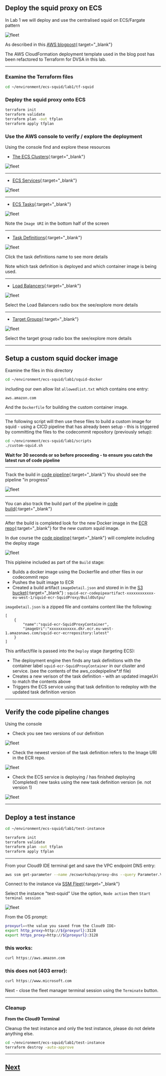 ## Deploy the squid proxy on ECS

In Lab 1 we will deploy and use the centralised squid on ECS/Fargate pattern 

![fleet](./static/images/proxy-blog.png)

As described in this [AWS blogpost](https://aws.amazon.com/blogs/networking-and-content-delivery/providing-controlled-internet-access-through-centralised-proxy-servers-using-aws-fargate-and-privatelink/){:target="_blank"}


The AWS CloudFormation deployment template used in the blog post has been refactored to Terraform for DVSA in this lab.

----

### Examine the Terraform files

```bash
cd ~/environment/ecs-squid/lab1/tf-squid
```

### Deploy the squid proxy onto ECS

```bash
terraform init
terraform validate
terraform plan -out tfplan
terraform apply tfplan

```

### Use the AWS console to verify / explore the deployment

Using the console find and explore these resources

* [The ECS Clusters](https://eu-west-1.console.aws.amazon.com/ecs/v2/clusters){:target="_blank"}

![fleet](./static/images/ecs1.png)


----


* [ECS Services](https://eu-west-1.console.aws.amazon.com/ecs/v2/clusters/squid-ecr-ECSCluster/services?region=eu-west-1){:target="_blank"}


![fleet](./static/images/ecs2.png)


-----


* [ECS Tasks](https://eu-west-1.console.aws.amazon.com/ecs/v2/clusters/squid-ecr-ECSCluster/tasks?region=eu-west-1){:target="_blank"}

![fleet](./static/images/ecs3.png)

Note the `Image URI` in the bottom half of the screen


------

* [Task Definitions](https://eu-west-1.console.aws.amazon.com/ecs/v2/task-definitions?region=eu-west-1){:target="_blank"}

![fleet](./static/images/ecs4.png)

Click the task definitions name to see more details

Note which task definition is deployed and which container image is being used.

----

* [Load Balancers](https://eu-west-1.console.aws.amazon.com/ec2/home?region=eu-west-1#LoadBalancers:){:target="_blank"}

![fleet](./static/images/ecs5.png)

Select the Load Balancers radio box the see/explore more details

----

* [Target Groups](https://eu-west-1.console.aws.amazon.com/ec2/home?region=eu-west-1#TargetGroups:){:target="_blank"}


![fleet](./static/images/ecs6.png)

Select the target group radio box the see/explore more details

-------


## Setup a custom squid docker image


Examine the files in this directory

```bash
cd ~/environment/ecs-squid/lab1/squid-docker
```

including our own allow list `allowedlist.txt` which contains one entry:

```
aws.amazon.com
```

And the `Dockerfile` for building the custom container image.


----


The following script will then use these files to build a custom image for squid - using a CICD pipeline that has already been setup - this is triggered by committing the files to the codecommit repository (previously setup):


```bash
cd ~/environment/ecs-squid/lab1/scripts
./custom-squid.sh
```

**Wait for 30 seconds or so before proceeding - to ensure you catch the latest run of code pipeline**

----

Track the build in [code pipeline](https://eu-west-1.console.aws.amazon.com/codesuite/codepipeline/pipelines?region=eu-west-1){:target="_blank"}  You should see the pipeline "in progress"


![fleet](./static/images/pipe1.png)




----

You can also track the build part of the pipeline in [code build](https://eu-west-1.console.aws.amazon.com/codesuite/codebuild/projects?region=eu-west-1){:target="_blank"}

----


After the build is completed look for the new Docker image in the [ECR repo](https://eu-west-1.console.aws.amazon.com/ecr/repositories?region=eu-west-1){:target="_blank"} for the new custom squid image.



In due course the [code pipeline](https://eu-west-1.console.aws.amazon.com/codesuite/codebuild/projects?region=eu-west-1){:target="_blank"} will complete including the deploy stage


![fleet](./static/images/deployed.png)


This pipleine included as part of the `Build` stage:

* Builds a docker image using the Dockerfile and other files in our codecommit repo
* Pushes the built image to ECR
* Created a build artifact `imageDetail.json` and stored in in the [S3 bucket](https://s3.console.aws.amazon.com/s3/home?region=eu-west-1#){:target="_blank"}  : `squid-ecr-codepipeartifact-xxxxxxxxxxxx-eu-west-1/squid-ecr-SquidProxy/BuildOutpu/`

`imageDetail.json` is a zipped file and contains content like the following:

```
[
    {   
        "name":"squid-ecr-SquidProxyContainer",
        "imageUri":"xxxxxxxxxxxx.dkr.ecr.eu-west-1.amazonaws.com/squid-ecr-ecrrepository:latest"
    }
]
```

This artifact/file is passed into the `Deploy` stage (targeting ECS):

* The deployment engine then finds any task definitions with the container label `squid-ecr-SquidProxyContainer` in our cluster and service. (see the contents of the aws_codepipeline*.tf file)
* Creates a new verison of the task definition - with an updated imageUri to match the contents above
* Triggers the ECS service using that task definition to redeploy with the updated task definition version

-------

## Verify the code pipeline changes

Using the console

* Check you see two versions of our definition

![fleet](./static/images/2tasks.png)


* Check the newest version of the task definition refers to the Image URI in the ECR repo.


![fleet](./static/images/taskdef.png)

* Check the ECS service is deploying / has finished deploying (Completed) new tasks using the new task definition version (ie. not version 1)

![fleet](./static/images/redeploy.png)



-------


## Deploy a test instance


```bash
cd ~/environment/ecs-squid/lab1/test-instance
```

```bash
terraform init
terraform validate
terraform plan -out tfplan
terraform apply tfplan

```

----------

From your Cloud9 IDE terminal get and save the VPC endpoint DNS entry:

```bash
aws ssm get-parameter --name /ecsworkshop/proxy-dns --query Parameter.Value --output text
```

Connect to the instance via [SSM Fleet](https://eu-west-1.console.aws.amazon.com/systems-manager/managed-instances?region=eu-west-1){:target="_blank"}

Select the instance "test-squid"
Use the option, `Node action` then `Start terminal session`


![fleet](./static/images/Fleet-Mgr.png)

From the OS prompt:

```bash
proxyurl=<the value you saved from the Cloud9 IDE>
export http_proxy=http://${proxyurl}:3128
export https_proxy=http://${proxyurl}:3128
```


### this works:

```bash
curl https://aws.amazon.com
```

### this does not (403 error):

```bash
curl https://www.microsoft.com
```

Next - close the fleet manager terminal session using the `Terminate` button.

-------


### Cleanup


**From the Cloud9 Terminal**

Cleanup the test instance and only the test instance, please do not delete anything else.

```bash
cd ~/environment/ecs-squid/lab1/test-instance
terraform destroy -auto-approve
```


----

## [Next](./LAB-2.md)








